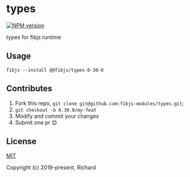 # types

[![NPM version](https://img.shields.io/npm/v/@fibjs/types-0-30-0.svg)](https://www.npmjs.org/package/@fibjs/types-0-30-0)

types for fibjs runtime

## Usage

```
fibjs --install @@fibjs/types-0-30-0
```

## Contributes

1. Fork this repo, `git clone git@github.com:fibjs-modules/types.git`;
2. `git checkout -b 0.30.0/my-feat`
3. Modify and commit your changes
4. Submit one pr 😊

## License

[MIT](https://opensource.org/licenses/MIT)

Copyright (c) 2019-present, Richard